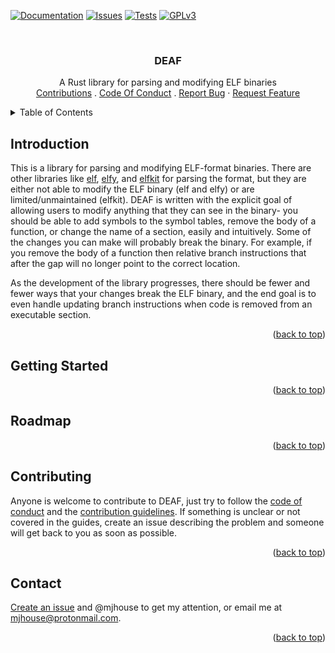 <a name="readme-top"></a>

<!-- PROJECT SHIELDS -->
[![Documentation][docs-shield]][docs-url]
[![Issues][issues-shield]][issues-url]
[![Tests][tests-shield]][tests-url]
[![GPLv3][license-shield]][license-url]

<!-- PROJECT LOGO -->
<br />
<div align="center">
    <h3 align="center">DEAF</h3>
    <p align="center">
        A Rust library for parsing and modifying ELF binaries
        <br />
        <a href="https://github.com/mjhouse/deaf/blob/master/CONTRIBUTING.md">Contributions</a>
        .
        <a href="https://github.com/mjhouse/deaf/blob/master/CODE_OF_CONDUCT.md">Code Of Conduct</a>
        .
        <a href="https://github.com/mjhouse/deaf/issues">Report Bug</a>
        ·
        <a href="https://github.com/mjhouse/deaf/issues">Request Feature</a>
    </p>
</div>

<!-- TABLE OF CONTENTS -->
<details>
    <summary>Table of Contents</summary>
    <ol>
        <li><a href="#introduction">Introduction</a></li>
        <li><a href="#getting-started">Getting Started</a></li>
        <li><a href="#roadmap">Roadmap</a></li>
        <li><a href="#contributing">Contributing</a></li>
        <li><a href="#contact">Contact</a></li>
    </ol>
</details>

## Introduction

This is a library for parsing and modifying ELF-format binaries. There are other libraries like [elf](https://crates.io/crates/elf), 
[elfy](https://crates.io/crates/elfy), and [elfkit](https://crates.io/crates/elfkit) for parsing the format, but they are either 
not able to modify the ELF binary (elf and elfy) or are limited/unmaintained (elfkit). DEAF is written with the explicit goal of
allowing users to modify anything that they can see in the binary- you should be able to add symbols to the symbol tables, remove 
the body of a function, or change the name of a section, easily and intuitively. Some of the changes you can make will probably break 
the binary. For example, if you remove the body of a function then relative branch instructions that after the gap will no longer 
point to the correct location.

As the development of the library progresses, there should be fewer and fewer ways that your changes break the ELF binary, and the 
end goal is to even handle updating branch instructions when code is removed from an executable section.

<p align="right">(<a href="#readme-top">back to top</a>)</p>

## Getting Started

<p align="right">(<a href="#readme-top">back to top</a>)</p>

## Roadmap

<p align="right">(<a href="#readme-top">back to top</a>)</p>

## Contributing

Anyone is welcome to contribute to DEAF, just try to follow the [code of conduct](https://github.com/mjhouse/deaf/blob/master/CODE_OF_CONDUCT.md) 
and the [contribution guidelines](https://github.com/mjhouse/deaf/blob/master/CONTRIBUTING.md). If something is unclear
or not covered in the guides, create an issue describing the problem and someone will get back to you as soon as possible.

<p align="right">(<a href="#readme-top">back to top</a>)</p>

## Contact

[Create an issue](https://github.com/mjhouse/deaf/issues) and @mjhouse to get my attention, or email me at mjhouse@protonmail.com.

<p align="right">(<a href="#readme-top">back to top</a>)</p>

<!-- MARKDOWN LINKS & IMAGES -->
[contributors-shield]: https://img.shields.io/github/contributors/mjhouse/deaf.svg?style=for-the-badge
[contributors-url]: https://github.com/mjhouse/deaf/graphs/contributors

[forks-shield]: https://img.shields.io/github/forks/mjhouse/deaf.svg?style=for-the-badge
[forks-url]: https://github.com/mjhouse/deaf/network/members

[stars-shield]: https://img.shields.io/github/stars/mjhouse/deaf.svg?style=for-the-badge
[stars-url]: https://github.com/mjhouse/deaf/stargazers

[issues-shield]: https://img.shields.io/github/issues/mjhouse/deaf.svg?style=for-the-badge
[issues-url]: https://github.com/mjhouse/deaf/issues

[docs-shield]: https://img.shields.io/github/actions/workflow/status/mjhouse/deaf/docs.yaml?branch=documentation&style=for-the-badge&label=Documentation
[docs-url]: https://mjhouse.github.io/deaf/

[tests-shield]: https://img.shields.io/github/actions/workflow/status/mjhouse/deaf/test.yaml?branch=testing&style=for-the-badge&label=Tests
[tests-url]: https://github.com/mjhouse/deaf/actions/workflows/test.yaml

[license-shield]: https://img.shields.io/github/license/mjhouse/deaf.svg?style=for-the-badge
[license-url]: https://github.com/mjhouse/deaf/blob/master/LICENSE

[crate-shield]: https://img.shields.io/crates/d/deaf.svg?style=for-the-badge
[crate-url]: https://crates.io/crates/deaf
